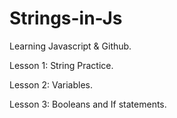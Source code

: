 # Strings-in-Js
Learning Javascript & Github.

Lesson 1: String Practice.

Lesson 2: Variables.

Lesson 3: Booleans and If statements.
